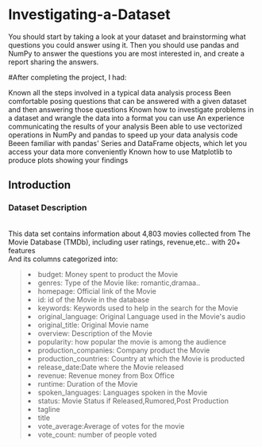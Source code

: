 # Investigating-a-Dataset
You should start by taking a look at your dataset and brainstorming what questions you could answer using it. Then you should use pandas and NumPy to answer the questions you are most interested in, and create a report sharing the answers.

#After completing the project, I had:

Known all the steps involved in a typical data analysis process
Been comfortable posing questions that can be answered with a given dataset and then answering those questions
Known how to investigate problems in a dataset and wrangle the data into a format you can use
An experience communicating the results of your analysis
Been able to use vectorized operations in NumPy and pandas to speed up your data analysis code
Beeen familiar with pandas' Series and DataFrame objects, which let you access your data more conveniently
Known how to use Matplotlib to produce plots showing your findings

## Introduction

### Dataset Description 

<br>This data set contains information about 4,803 movies collected from The Movie Database (TMDb), including user ratings, revenue,etc.. with 20+ features
<br>And its columns categorized into:</br>
><li>budget: Money spent to product the Movie</li>
><li>genres: Type of the Movie like: romantic,dramaa..</li>
><li>homepage: Official link of the Movie</li>
><li>id: id of the Movie in the database</li>
><li>keywords: Keywords used to help in the search for the Movie</li>
><li>original_language: Original Language used in the Movie's audio </li>
><li>original_title: Original Movie name</li>
><li>overview: Description of the Movie</li>
><li>popularity: how popular the movie is among the audience</li>
><li>production_companies: Company product the Movie</li>
><li>production_countries: Country at which the Movie is producted</li>
><li>release_date:Date where the Movie released</li>
><li>revenue: Revenue money from Box Office</li>
><li>runtime: Duration of the Movie</li>
><li>spoken_languages: Languages spoken in the Movie</li>
><li>status: Movie Status if Released,Rumored,Post Production</li>
><li>tagline</li>
><li>title</li>
><li>vote_average:Average of votes for the movie</li>
><li>vote_count: number of people voted</li>
</br>
